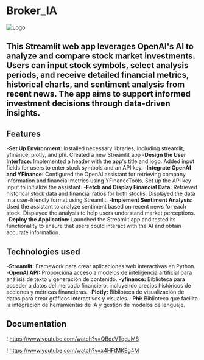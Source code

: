 # Broker_IA
![Logo](https://experteasy.com.mx/img/blog-img/IA%20en%20las%20finanzas.jpg)

## This Streamlit web app leverages OpenAI's AI to analyze and compare stock market investments. Users can input stock symbols, select analysis periods, and receive detailed financial metrics, historical charts, and sentiment analysis from recent news. The app aims to support informed investment decisions through data-driven insights.

## Features
-**Set Up Environment:** Installed necessary libraries, including streamlit, yfinance, plotly, and phi. Created a new Streamlit app
-**Design the User Interface:** Implemented a header with the app's title and logo. Added input fields for users to enter stock symbols and an API key.
-**Integrate OpenAI and YFinance:** Configured the OpenAI assistant for retrieving company information and financial metrics using YFinanceTools. Set up the API key input to initialize the assistant.
-**Fetch and Display Financial Data:** Retrieved historical stock data and financial ratios for both stocks. Displayed the data in a user-friendly format using Streamlit.
-**Implement Sentiment Analysis:** Used the assistant to analyze sentiment based on recent news for each stock. Displayed the analysis to help users understand market perceptions.
-**Deploy the Application:** Launched the Streamlit app and tested its functionality to ensure that users could interact with the AI and obtain accurate information.

## Technologies used

-**Streamlit:** Framework para crear aplicaciones web interactivas en Python.
-**OpenAI API:** Proporciona acceso a modelos de inteligencia artificial para análisis de texto y generación de contenido.
-**yfinance:** Biblioteca para acceder a datos del mercado financiero, incluyendo precios históricos de acciones y métricas financieras.
-**Plotly:** Biblioteca de visualización de datos para crear gráficos interactivos y visuales.
-**Phi:** Biblioteca que facilita la integración de herramientas de IA y gestión de modelos de lenguaje.

## **Documentation**
! https://www.youtube.com/watch?v=QBdeVTqdJM8

! https://www.youtube.com/watch?v=x4HFtMKEg4M
